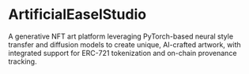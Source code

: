 # ArtificialEaselStudio
A generative NFT art platform leveraging PyTorch-based neural style transfer and diffusion models to create unique, AI-crafted artwork, with integrated support for ERC-721 tokenization and on-chain provenance tracking.
